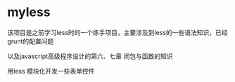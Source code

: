 # myless

该项目是之前学习less时的一个练手项目，主要涉及到less的一些语法知识，已经grunt的配置问题

以及javascript高级程序设计的第六、七章 闭包与函数的知识

用less 模块化开发一些表单控件
